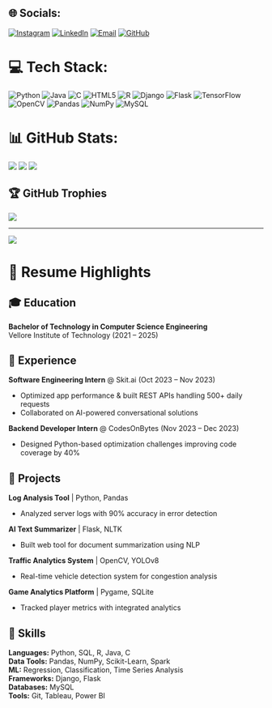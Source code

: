 ## 🌐 Socials:
[![Instagram](https://img.shields.io/badge/Instagram-%23E4405F.svg?logo=Instagram&logoColor=white)](https://instagram.com/Amar_ds26)
[![LinkedIn](https://img.shields.io/badge/LinkedIn-%230077B5.svg?logo=linkedin&logoColor=white)](https://linkedin.com/in/amar0755)
[![Email](https://img.shields.io/badge/Email-D14836?logo=gmail&logoColor=white)](mailto:amardeep.singh0755@gmail.com)
[![GitHub](https://img.shields.io/badge/GitHub-181717.svg?logo=github&logoColor=white)](https://github.com/amargauge26)

# 💻 Tech Stack:
![Python](https://img.shields.io/badge/python-3670A0?style=for-the-badge&logo=python&logoColor=ffdd54)
![Java](https://img.shields.io/badge/java-%23ED8B00.svg?style=for-the-badge&logo=openjdk&logoColor=white)
![C](https://img.shields.io/badge/c-%2300599C.svg?style=for-the-badge&logo=c&logoColor=white)
![HTML5](https://img.shields.io/badge/html5-%23E34F26.svg?style=for-the-badge&logo=html5&logoColor=white)
![R](https://img.shields.io/badge/r-%23276DC3.svg?style=for-the-badge&logo=r&logoColor=white)
![Django](https://img.shields.io/badge/django-%23092E20.svg?style=for-the-badge&logo=django&logoColor=white)
![Flask](https://img.shields.io/badge/flask-%23000.svg?style=for-the-badge&logo=flask&logoColor=white)
![TensorFlow](https://img.shields.io/badge/TensorFlow-%23FF6F00.svg?style=for-the-badge&logo=TensorFlow&logoColor=white)
![OpenCV](https://img.shields.io/badge/opencv-%23white.svg?style=for-the-badge&logo=opencv&logoColor=white)
![Pandas](https://img.shields.io/badge/pandas-%23150458.svg?style=for-the-badge&logo=pandas&logoColor=white)
![NumPy](https://img.shields.io/badge/numpy-%23013243.svg?style=for-the-badge&logo=numpy&logoColor=white)
![MySQL](https://img.shields.io/badge/mysql-4479A1.svg?style=for-the-badge&logo=mysql&logoColor=white)

# 📊 GitHub Stats:
![](https://github-readme-stats.vercel.app/api?username=amargauge26&theme=dark&hide_border=false&include_all_commits=false&count_private=false)
![](https://github-readme-streak-stats.herokuapp.com/?user=amargauge26&theme=dark&hide_border=false)
![](https://github-readme-stats.vercel.app/api/top-langs/?username=amargauge26&theme=dark&hide_border=false&layout=compact&langs_count=6&hide=Jupyter%20Notebook)

## 🏆 GitHub Trophies
![](https://github-profile-trophy.vercel.app/?username=amargauge26&theme=radical&no-frame=false&no-bg=true&margin-w=4)

---
[![](https://visitcount.itsvg.in/api?id=amargauge26&icon=0&color=0)](https://visitcount.itsvg.in)

# 📄 Resume Highlights

## 🎓 Education
**Bachelor of Technology in Computer Science Engineering**  
Vellore Institute of Technology (2021 – 2025)

## 💼 Experience
**Software Engineering Intern** @ Skit.ai (Oct 2023 – Nov 2023)  
- Optimized app performance & built REST APIs handling 500+ daily requests  
- Collaborated on AI-powered conversational solutions  


**Backend Developer Intern** @ CodesOnBytes (Nov 2023 – Dec 2023)  
- Designed Python-based optimization challenges improving code coverage by 40%  

## 🚀 Projects
**Log Analysis Tool** | Python, Pandas  
- Analyzed server logs with 90% accuracy in error detection  

**AI Text Summarizer** | Flask, NLTK  
- Built web tool for document summarization using NLP  

**Traffic Analytics System** | OpenCV, YOLOv8  
- Real-time vehicle detection system for congestion analysis  

**Game Analytics Platform** | Pygame, SQLite  
- Tracked player metrics with integrated analytics  

## 🔧 Skills
**Languages:** Python, SQL, R, Java, C  
**Data Tools:** Pandas, NumPy, Scikit-Learn, Spark  
**ML:** Regression, Classification, Time Series Analysis  
**Frameworks:** Django, Flask  
**Databases:** MySQL  
**Tools:** Git, Tableau, Power BI  
